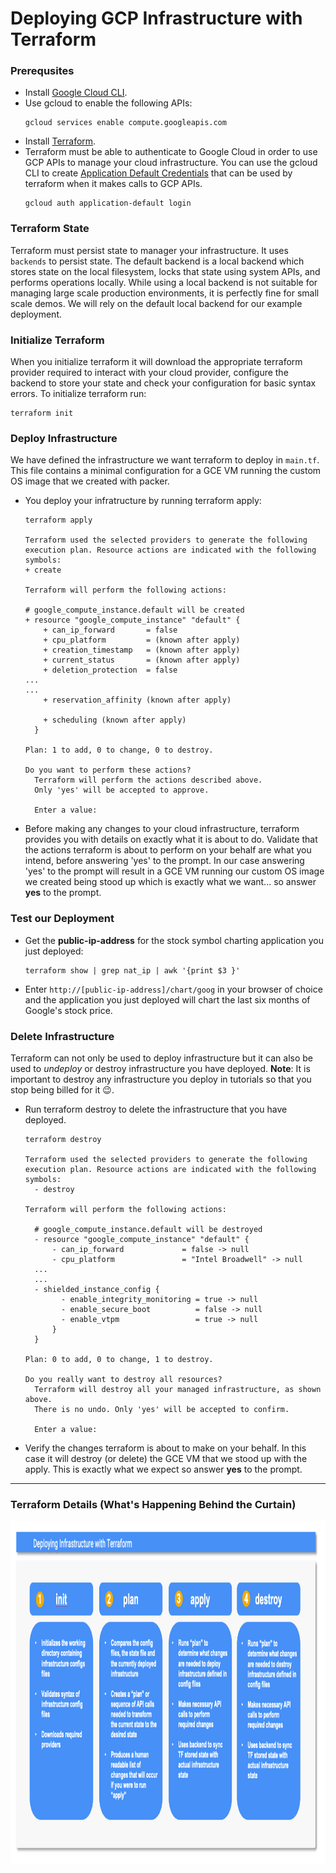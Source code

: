 # Deploying GCP Infrastructure with Terraform
### Prerequsites
* Install [Google Cloud CLI](https://cloud.google.com/sdk?hl=en).
* Use gcloud to enable the following APIs:
  ```
  gcloud services enable compute.googleapis.com
  ```
* Install [Terraform](https://developer.hashicorp.com/terraform/install#darwin).
* Terraform must be able to authenticate to Google Cloud in order to use GCP APIs to manage your cloud infrastructure.  You can use the gcloud CLI to create [Application Default Credentials](https://cloud.google.com/docs/authentication/application-default-credentials) that can be used by terraform when it makes calls to GCP APIs.  
  ```
  gcloud auth application-default login
  ```
  
### Terraform State
Terraform must persist state to manager your infrastructure.  It uses `backends` to persist state.  The default backend is a local backend which stores state on the local filesystem, locks that state using system APIs, and performs operations locally.  While using a local backend is not suitable for managing large scale production environments, it is perfectly fine for small scale demos.  We will rely on the default local backend for our example deployment.

### Initialize Terraform
When you initialize terraform it will download the appropriate terraform provider required to interact with your cloud provider, configure the backend to store your state and check your configuration for basic syntax errors.  To initialize terraform run:
  ```
  terraform init
  ```

### Deploy Infrastructure
We have defined the infrastructure we want terraform to deploy in `main.tf`.  This file contains a minimal configuration for a GCE VM running the custom OS image that we created with packer.
* You deploy your infratructure by running terraform apply:
  ```
  terraform apply
  
  Terraform used the selected providers to generate the following execution plan. Resource actions are indicated with the following symbols:
  + create

  Terraform will perform the following actions:

  # google_compute_instance.default will be created
  + resource "google_compute_instance" "default" {
      + can_ip_forward       = false
      + cpu_platform         = (known after apply)
      + creation_timestamp   = (known after apply)
      + current_status       = (known after apply)
      + deletion_protection  = false
  ...
  ...
      + reservation_affinity (known after apply)

      + scheduling (known after apply)
    }

  Plan: 1 to add, 0 to change, 0 to destroy.

  Do you want to perform these actions?
    Terraform will perform the actions described above.
    Only 'yes' will be accepted to approve.

    Enter a value:
  ```
* Before making any changes to your cloud infrastructure, terraform provides you with details on exactly what it is about to do.  Validate that the actions terraform is about to perform on your behalf are what you intend, before answering 'yes' to the prompt.  In our case answering 'yes' to the prompt will result in a GCE VM running our custom OS image we created being stood up which is exactly what we want... so answer __yes__ to the prompt.

### Test our Deployment
* Get the __public-ip-address__ for the stock symbol charting application you just deployed:
  ```
  terraform show | grep nat_ip | awk '{print $3 }'
  ```
* Enter `http://[public-ip-address]/chart/goog` in your browser of choice and the application you just deployed will chart the last six months of Google's stock price. 
### Delete Infrastructure
Terraform can not only be used to deploy infrastructure but it can also be used to _undeploy_ or destroy infrastructure you have deployed.  __Note__:  It is important to destroy any infrastructure you deploy in tutorials so that you stop being billed for it :wink:. 

* Run terraform destroy to delete the infrastructure that you have deployed.
  ```
  terraform destroy

  Terraform used the selected providers to generate the following execution plan. Resource actions are indicated with the following symbols:
    - destroy

  Terraform will perform the following actions:

    # google_compute_instance.default will be destroyed
    - resource "google_compute_instance" "default" {
        - can_ip_forward             = false -> null
        - cpu_platform               = "Intel Broadwell" -> null
    ...
    ...
    - shielded_instance_config {
          - enable_integrity_monitoring = true -> null
          - enable_secure_boot          = false -> null
          - enable_vtpm                 = true -> null
        }
    }

  Plan: 0 to add, 0 to change, 1 to destroy.

  Do you really want to destroy all resources?
    Terraform will destroy all your managed infrastructure, as shown above.
    There is no undo. Only 'yes' will be accepted to confirm.

    Enter a value:
  ```
* Verify the changes terraform is about to make on your behalf.  In this case it will destroy (or delete) the GCE VM that we stood up with the apply.  This is exactly what we expect so answer __yes__ to the prompt.
---
### Terraform Details (What's Happening Behind the Curtain)
<img src="../../images/terraform.png" alt="On Nooo!" witdh="550" height="550">
